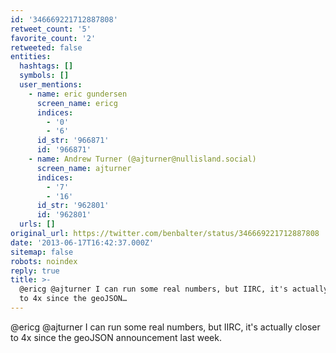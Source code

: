 ```yaml
---
id: '346669221712887808'
retweet_count: '5'
favorite_count: '2'
retweeted: false
entities:
  hashtags: []
  symbols: []
  user_mentions:
    - name: eric gundersen
      screen_name: ericg
      indices:
        - '0'
        - '6'
      id_str: '966871'
      id: '966871'
    - name: Andrew Turner (@ajturner@nullisland.social)
      screen_name: ajturner
      indices:
        - '7'
        - '16'
      id_str: '962801'
      id: '962801'
  urls: []
original_url: https://twitter.com/benbalter/status/346669221712887808
date: '2013-06-17T16:42:37.000Z'
sitemap: false
robots: noindex
reply: true
title: >-
  @ericg @ajturner I can run some real numbers, but IIRC, it's actually closer
  to 4x since the geoJSON…
---
```


@ericg @ajturner I can run some real numbers, but IIRC, it's actually closer to 4x since the geoJSON announcement last week.